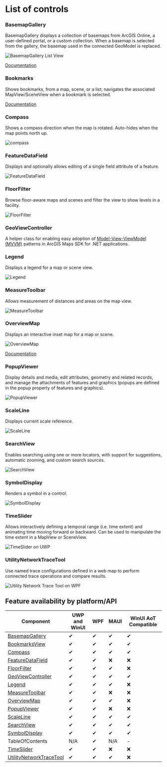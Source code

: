# List of controls

### BasemapGallery

BasemapGallery displays a collection of basemaps from ArcGIS Online, a user-defined portal, or a custom collection. When a basemap is selected from the gallery, the basemap used in the connected GeoModel is replaced.

![BasemapGallery List View](https://user-images.githubusercontent.com/29742178/124198151-f2dc6380-da84-11eb-8e78-4e705d14c33d.png)

[Documentation](basemap-gallery.md)

### Bookmarks
Shows bookmarks, from a map, scene, or a list; navigates the associated MapView/SceneView when a bookmark is selected.

[Documentation](bookmarks-view.md)


### Compass
Shows a compass direction when the map is rotated. Auto-hides when the map points north up.

![compass](https://user-images.githubusercontent.com/1378165/73389839-d9c8f500-4289-11ea-923c-18232489b3e0.png)


### FeatureDataField

Displays and optionally allows editing of a single field attribute of a feature.

![FeatureDataField](https://user-images.githubusercontent.com/1378165/73389879-ebaa9800-4289-11ea-8e4e-de153a6a371a.png)

### FloorFilter

Browse floor-aware maps and scenes and filter the view to show levels in a facility.

![FloorFilter](https://user-images.githubusercontent.com/29742178/158746908-71a39e28-596f-44b6-9230-e2a04bdaeb9e.png)

### GeoViewController

A helper class for enabling easy adoption of [Model-View-ViewModel (MVVM)](https://learn.microsoft.com/en-us/dotnet/architecture/maui/mvvm) patterns in ArcGIS Maps SDK for .NET applications.

### Legend

Displays a legend for a map or scene view.

![Legend](https://user-images.githubusercontent.com/1378165/73389924-011fc200-428a-11ea-91bf-4ea1c2bf6683.png)


### MeasureToolbar

Allows measurement of distances and areas on the map view.

![MeasureToolbar](https://user-images.githubusercontent.com/1378165/73389958-0f6dde00-428a-11ea-8c78-7192d49ea605.png)

### OverviewMap

Displays an interactive inset map for a map or scene.

![OverviewMap](https://user-images.githubusercontent.com/29742178/121975740-34f07000-cd37-11eb-9162-462925cb3fe7.png)

[Documentation](overview-map.md)

### PopupViewer

Display details and media, edit attributes, geometry and related records, and manage the attachments of features and graphics (popups are defined in the popup property of features and graphics).

![PopupViewer](https://user-images.githubusercontent.com/1378165/73389991-1e549080-428a-11ea-81f3-b2f9c29f61ad.png)


### ScaleLine

Displays current scale reference.

![ScaleLine](https://user-images.githubusercontent.com/1378165/73390077-3debb900-428a-11ea-8b2f-dfd4914a637e.png)

### SearchView

Enables searching using one or more locators, with support for suggestions, automatic zooming, and custom search sources.

![SearchView](https://user-images.githubusercontent.com/29742178/142301018-4bbeb0f2-3021-49a7-b5ec-f642c5700bd0.png)

### SymbolDisplay

Renders a symbol in a control.

![SymbolDisplay](https://user-images.githubusercontent.com/1378165/73390051-31676080-428a-11ea-9feb-afb5d2aa6385.png)


### TimeSlider

Allows interactively defining a temporal range (i.e. time extent) and animating time moving forward or backward.  Can be used to manipulate the time extent in a MapView or SceneView.

![TimeSlider on UWP](https://user-images.githubusercontent.com/29742178/147712751-6d6db182-3e72-4dfc-ba23-3fbe97b1f934.png)

### UtilityNetworkTraceTool

Use named trace configurations defined in a web map to perform connected trace operations and compare results.

![Utility Network Trace Tool on WPF](https://user-images.githubusercontent.com/29742178/173907265-73cd3a39-c836-433e-baf0-4c60f921ba86.png) 

## Feature availability by platform/API

|Component |UWP and WinUI |WPF  |MAUI | WinUI AoT Compatible|
|---|---|---|---|---|
|[BasemapGallery](basemap-gallery.md) | ✔ | ✔ |  ✔ | ✔ |
|[BookmarksView](bookmarks-view.md)   | ✔ | ✔ | ✔ | ✔ |
|[Compass](compass.md)   | ✔ | ✔ | ✔ | ✔ |
|[FeatureDataField](feature-data-field.md)   | ✔ | ✔ | ❌ | ❌ |
|[FloorFilter](floor-filter.md) | ✔  | ✔ | ✔ | ❌ |
|[GeoViewController](geoviewcontroller.md) | ✔  | ✔ | ✔ | ✔ |
|[Legend](legend.md)   | ✔ | ✔ | ✔ | ❌ |
|[MeasureToolbar](measure-toolbar.md)   | ✔ | ✔ | ❌ | ❌ |
|[OverviewMap](overview-map.md) | ✔ | ✔ | ✔ | ❌ |
|[PopupViewer](popup-viewer.md) | ✔ | ✔ | ❌ | ❌ |
|[ScaleLine](scale-line.md)   | ✔ | ✔ | ✔ | ✔ |
|[SearchView](search-view.md) | ✔ | ✔ | ✔ | ✔ |
|[SymbolDisplay](symbol-display.md)   | ✔ | ✔ | ✔ | ✔ |
|TableOfContents   | N/A | ✔ | N/A  | - |
|[TimeSlider](time-slider.md)   | ✔ | ✔ | ❌ | ❌ |
|[UtilityNetworkTraceTool](un-trace.md) | ✔ | ✔ | ✔ | ❌ |

